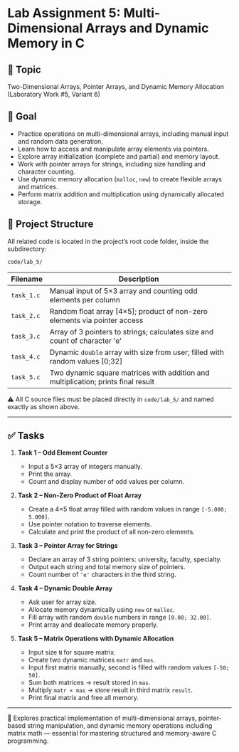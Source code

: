# Lab Assignment 5: Multi-Dimensional Arrays and Dynamic Memory in C

## 🎯 Topic

Two-Dimensional Arrays, Pointer Arrays, and Dynamic Memory Allocation  
(Laboratory Work #5, Variant 6)

## 📌 Goal

- Practice operations on multi-dimensional arrays, including manual input and random data generation.
- Learn how to access and manipulate array elements via pointers.
- Explore array initialization (complete and partial) and memory layout.
- Work with pointer arrays for strings, including size handling and character counting.
- Use dynamic memory allocation (`malloc`, `new`) to create flexible arrays and matrices.
- Perform matrix addition and multiplication using dynamically allocated storage.

## 📂 Project Structure

All related code is located in the project’s root code folder, inside the subdirectory:

```
code/lab_5/
```

<table>
  <thead>
    <tr>
      <th>Filename</th>
      <th>Description</th>
    </tr>
  </thead>
  <tbody>
    <tr>
      <td><code>task_1.c</code></td>
      <td>Manual input of 5×3 array and counting odd elements per column</td>
    </tr>
    <tr>
      <td><code>task_2.c</code></td>
      <td>Random float array [4×5]; product of non-zero elements via pointer access</td>
    </tr>
    <tr>
      <td><code>task_3.c</code></td>
      <td>Array of 3 pointers to strings; calculates size and count of character 'e'</td>
    </tr>
    <tr>
      <td><code>task_4.c</code></td>
      <td>Dynamic <code>double</code> array with size from user; filled with random values [0;32]</td>
    </tr>
    <tr>
      <td><code>task_5.c</code></td>
      <td>Two dynamic square matrices with addition and multiplication; prints final result</td>
    </tr>
  </tbody>
</table>

⚠️ All C source files must be placed directly in `code/lab_5/` and named exactly as shown above.

---

## ✅ Tasks

1. **Task 1 – Odd Element Counter**
   - Input a 5×3 array of integers manually.
   - Print the array.
   - Count and display number of odd values per column.

2. **Task 2 – Non-Zero Product of Float Array**
   - Create a 4×5 float array filled with random values in range `[-5.000; 5.000]`.
   - Use pointer notation to traverse elements.
   - Calculate and print the product of all non-zero elements.

3. **Task 3 – Pointer Array for Strings**
   - Declare an array of 3 string pointers: university, faculty, specialty.
   - Output each string and total memory size of pointers.
   - Count number of `'e'` characters in the third string.

4. **Task 4 – Dynamic Double Array**
   - Ask user for array size.
   - Allocate memory dynamically using `new` or `malloc`.
   - Fill array with random `double` numbers in range `[0.00; 32.00]`.
   - Print array and deallocate memory properly.

5. **Task 5 – Matrix Operations with Dynamic Allocation**
   - Input size `N` for square matrix.
   - Create two dynamic matrices `matr` and `mas`.
   - Input first matrix manually, second is filled with random values `[-50; 50]`.
   - Sum both matrices → result stored in `mas`.
   - Multiply `matr × mas` → store result in third matrix `result`.
   - Print final matrix and free all memory.

---

📎 Explores practical implementation of multi-dimensional arrays, pointer-based string manipulation, and dynamic memory operations including matrix math — essential for mastering structured and memory-aware C programming.
